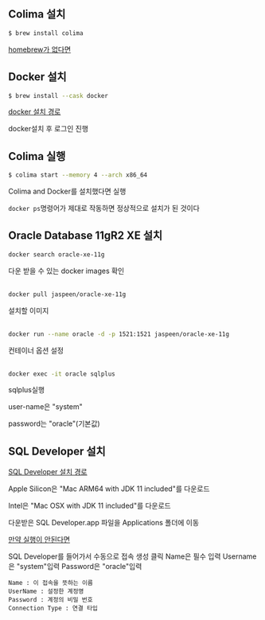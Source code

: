 ## Colima 설치

```bash
$ brew install colima
```

[homebrew가 없다면](https://github.com/abiosoft/colima)

## Docker 설치

```bash
$ brew install --cask docker
```

[docker 설치 경로](https://www.docker.com/products/docker-desktop/)  

docker설치 후 로그인 진행

## Colima 실행

```bash
$ colima start --memory 4 --arch x86_64
```  
Colima and Docker를 설치했다면 실행
<br>

`docker ps`명령어가 제대로 작동하면 정상적으로 설치가 된 것이다

## Oracle Database 11gR2 XE 설치

```bash
docker search oracle-xe-11g
```
다운 받을 수 있는 docker images 확인  
<br>

```bash
docker pull jaspeen/oracle-xe-11g
```
설치할 이미지  
<br>

```bash
docker run --name oracle -d -p 1521:1521 jaspeen/oracle-xe-11g
```
컨테이너 옵션 설정  
<br>

```bash
docker exec -it oracle sqlplus
```
sqlplus실행

user-name은 "system"

password는 "oracle"(기본값)

## SQL Developer 설치

[SQL Developer 설치 경로](https://www.oracle.com/database/sqldeveloper/technologies/download/)

Apple Silicon은 "Mac ARM64 with JDK 11 included"를 다운로드

Intel은 "Mac OSX with JDK 11 included"를 다운로드

다운받은 SQL Developer.app 파일을 Applications 폴더에 이동

[만약 실행이 안된다면](https://shanepark.tistory.com/87)

SQL Developer를 들어가서 수동으로 접속 생성 클릭
Name은 필수 입력 
Username은 "system"입력
Password은 "oracle"입력
<br>

```
Name : 이 접속을 뜻하는 이름
UserName : 설정한 계정명
Password : 계정의 비밀 번호
Connection Type : 연결 타입
```
